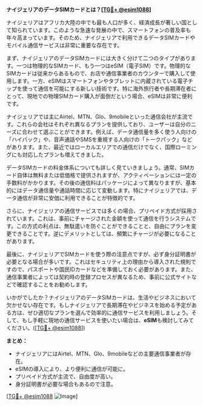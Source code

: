 **ナイジェリアのデータSIMカードとは？[[TG💪+ @esim1088](https://t.me/s/esim1088)]**

ナイジェリアはアフリカ大陸の中でも最も人口が多く、経済成長が著しい国として知られています。このような急速な発展の中で、スマートフォンの普及率も年々高まっています。そのため、ナイジェリアで利用できるデータSIMカードやモバイル通信サービスは非常に重要な存在です。

まず、ナイジェリアのデータSIMカードには大きく分けて二つのタイプがあります。一つは物理的なSIMカード、もう一つはeSIM（電子SIM）です。物理的なSIMカードは従来からあるもので、お店や通信事業者のカウンターで購入して使用します。一方、eSIMはスマートフォンやタブレットに内蔵されている電子チップを使って通信を可能にする新しい技術です。特に海外旅行者や長期滞在者にとって、現地での物理SIMカード購入が面倒だという場合、eSIMは非常に便利です。

ナイジェリアでは主にAirtel、MTN、Glo、9mobileといった通信会社が主流です。これらの会社はそれぞれ異なるプランを提供しており、ユーザーは自分のニーズに合わせて選ぶことができます。例えば、データ通信量を多く使う人向けの「ハイパック」や、音声通話やSMSを重視する人向けの「トークパック」などがあります。また、最近ではローカルエリアでの通信だけでなく、国際ローミングにも対応したプランも増えてきました。

データSIMカードの料金体系についても詳しく見ていきましょう。通常、SIMカード自体は無料または低価格で提供されますが、アクティベーションには一定の手数料がかかります。その後の通信料はパッケージによって異なりますが、基本的にはデータ通信量や通話時間に応じて変動します。特にナイジェリアでは、データ通信が非常に安価に利用できることが特徴的です。

さらに、ナイジェリアの通信サービスでは多くの場合、プリペイド方式が採用されています。これは、事前にチャージされた金額を使って通信を行うシステムです。この方式の利点は、無駄遣いを防ぐことができることと、自由にプランを変更できることです。逆にデメリットとしては、頻繁にチャージが必要になることがあります。

最後に、ナイジェリアでSIMカードを使う際の注意点ですが、必ず身分証明書が必要となる場合が多いです。これはセキュリティ上の理由から導入された規則ですので、パスポートや国民IDカードなどを準備しておく必要があります。また、通信事業者によっては契約時の登録プロセスが異なるため、事前に公式サイトなどで確認することをお勧めします。

いかがでしたか？ナイジェリアのデータSIMカードは、生活やビジネスにおいて欠かせない存在です。もしナイジェリアで長期滞在やビジネスを始める予定がある方は、ぜひ適切なプランを選んで効率的に通信サービスを利用しましょう。そして、もし手軽に現地の通信サービスを使いたい場合は、**eSIM**も検討してみてください。([[TG💪+ @esim1088](https://t.me/s/esim1088)])

**まとめ：**
- ナイジェリアにはAirtel、MTN、Glo、9mobileなどの主要通信事業者が存在。
- eSIMの導入により、より便利に通信が可能に。
- プリペイド方式が主流で、自由度が高い。
- 身分証明書が必要な場合もあるので注意。

[[TG💪+ @esim1088](https://t.me/s/esim1088) ![Image](https://i.postimg.cc/Y0z9fWf4/image.png)]
